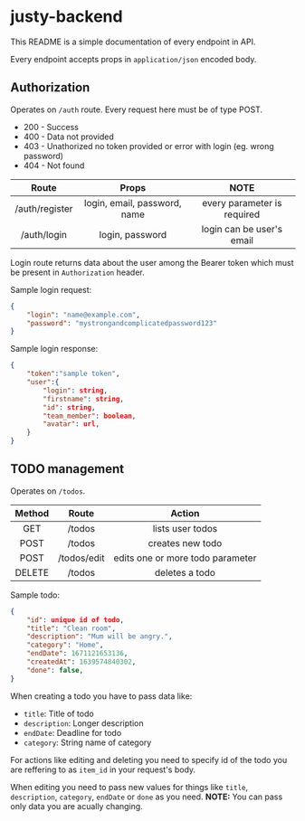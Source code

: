 # justy-backend

This README is a simple documentation of every endpoint in API.

Every endpoint accepts props in `application/json` encoded body.

## Authorization
Operates on `/auth` route.
Every request here must be of type POST.

- 200 - Success
- 400 - Data not provided
- 403 - Unathorized no token provided or error with login (eg. wrong password)
- 404 - Not found

| Route | Props | NOTE |
| :-----: | :----: | :----: |
| /auth/register| login, email, password, name | every parameter is required |
| /auth/login | login, password | login can be user's email |

Login route returns data about the user among the Bearer token which must be present in `Authorization` header.

Sample login request:
```json
{
    "login": "name@example.com",
    "password": "mystrongandcomplicatedpassword123"
}
```
Sample login response:
```json
{
    "token":"sample token",
    "user":{
        "login": string,
        "firstname": string,
        "id": string,
        "team_member": boolean,
        "avatar": url,
    }
}
```

## TODO management
Operates on `/todos`.


| Method | Route | Action |
| :------: | :-----: | :------: |
| GET    | /todos | lists user todos |
| POST   | /todos | creates new todo |
| POST   | /todos/edit | edits one or more todo parameter |
| DELETE | /todos | deletes a todo |

Sample todo:
```json
{
    "id": unique id of todo,
    "title": "Clean room",
    "description": "Mum will be angry.",
    "category": "Home",
    "endDate": 1671121653136,
    "createdAt": 1639574840302,
    "done": false,
}
```

When creating a todo you have to pass data like:

- `title`: Title of todo
- `description`: Longer description
- `endDate`: Deadline for todo
- `category`: String name of category

For actions like editing and deleting you need to specify id of the todo you are reffering to as `item_id` in your request's body.

When editing you need to pass new values for things like `title`, `description`, `category`, `endDate` or `done` as you need. __NOTE:__ You can pass only data you are acually changing.
